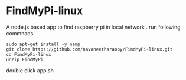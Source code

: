 # FindMyPi-linux
A node.js based app to find raspberry pi in local network .
run following commnads
  ``` 
  sudo apt-get install -y namp
  git clone https://github.com/navaneetharaopy/FindMyPi-linux.git
  cd FindMyPi-linux
  unzip FindMyPi
  ```
  double click app.sh 
